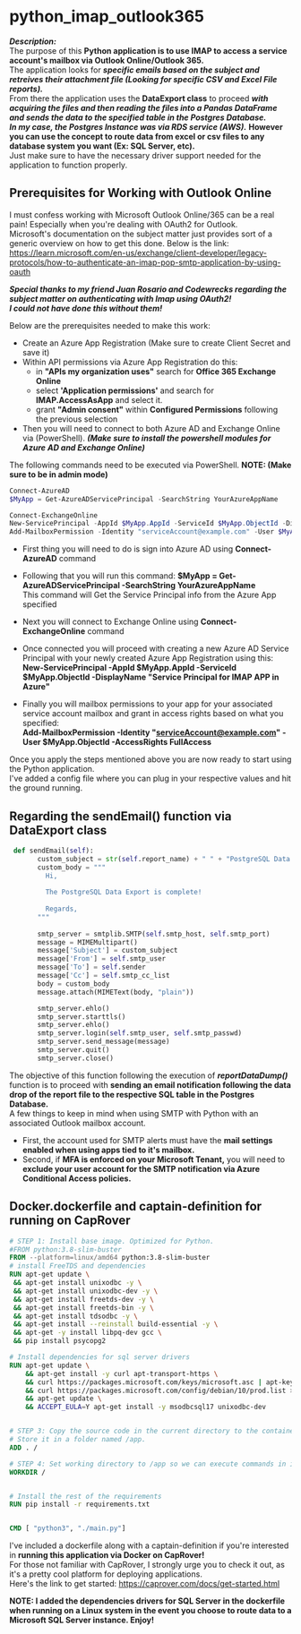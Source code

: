 # python_imap_outlook365
***Description:***  
The purpose of this **Python application is to use IMAP to access a service account's mailbox via Outlook Online/Outlook 365.**  
The application looks for ***specific emails based on the subject and retreives their attachment file (Looking for specific CSV and Excel File reports).***  
From there the application uses the **DataExport class** to proceed ***with acquiring the files and then reading the files into a Pandas DataFrame and sends the data to the specified table in the Postgres Database.***  
***In my case, the Postgres Instance was via RDS service (AWS).*** **However you can use the concept to route data from excel or csv files to any database system you want (Ex: SQL Server, etc).**  
Just make sure to have the necessary driver support needed for the application to function properly. 

## Prerequisites for Working with Outlook Online
I must confess working with Microsoft Outlook Online/365 can be a real pain! Especially when you're dealing with OAuth2 for Outlook.  
Microsoft's documentation on the subject matter just provides sort of a generic overview on how to get this done. Below is the link:  
https://learn.microsoft.com/en-us/exchange/client-developer/legacy-protocols/how-to-authenticate-an-imap-pop-smtp-application-by-using-oauth

***Special thanks to my friend Juan Rosario and Codewrecks regarding the subject matter on authenticating with Imap using OAuth2!   
I could not have done this without them!*** 

Below are the prerequisites needed to make this work:
- Create an Azure App Registration (Make sure to create Client Secret and save it)
- Within API permissions via Azure App Registration do this:  
   - in **"APIs my organization uses"** search for **Office 365 Exchange Online** 
   - select **'Application permissions'** and search for **IMAP.AccessAsApp** and select it.
   - grant **"Admin consent"** within **Configured Permissions** following the previous selection
- Then you will need to connect to both Azure AD and Exchange Online via (PowerShell). ***(Make sure to install the powershell modules for Azure AD and Exchange Online)***

The following commands need to be executed via PowerShell.   **NOTE: (Make sure to be in admin mode)**
```ps1
Connect-AzureAD
$MyApp = Get-AzureADServicePrincipal -SearchString YourAzureAppName

Connect-ExchangeOnline
New-ServicePrincipal -AppId $MyApp.AppId -ServiceId $MyApp.ObjectId -DisplayName "Service Principal for IMAP APP in Azure"
Add-MailboxPermission -Identity "serviceAccount@example.com" -User $MyApp.ObjectId -AccessRights FullAccess 
```
- First thing you will need to do is sign into Azure AD using **Connect-AzureAD** command  
- Following that you will run this command: **$MyApp = Get-AzureADServicePrincipal -SearchString YourAzureAppName**  
  This command will Get the Service Principal info from the Azure App specified
  
- Next you will connect to Exchange Online using **Connect-ExchangeOnline** command
- Once connected you will proceed with creating a new Azure AD Service Principal with your newly created Azure App Registration using this:  
  **New-ServicePrincipal -AppId $MyApp.AppId -ServiceId $MyApp.ObjectId -DisplayName "Service Principal for IMAP APP in Azure"**
  
- Finally you will mailbox permissions to your app for your associated service account mailbox and grant in access rights based on what you specified:  
  **Add-MailboxPermission -Identity "serviceAccount@example.com" -User $MyApp.ObjectId -AccessRights FullAccess**
  
 Once you apply the steps mentioned above you are now ready to start using the Python application.  
 I've added a config file where you can plug in your respective values and hit the ground running. 
 
 ## Regarding the sendEmail() function via DataExport class
 ```python
  def sendEmail(self):
        custom_subject = str(self.report_name) + " " + "PostgreSQL Data Drop Complete!"
        custom_body = """
          Hi,
          
          The PostgreSQL Data Export is complete!
          
          Regards,
        """
        
        smtp_server = smtplib.SMTP(self.smtp_host, self.smtp_port)
        message = MIMEMultipart()
        message['Subject'] = custom_subject
        message['From'] = self.smtp_user
        message['To'] = self.sender
        message['Cc'] = self.smtp_cc_list
        body = custom_body
        message.attach(MIMEText(body, "plain"))

        smtp_server.ehlo()
        smtp_server.starttls()
        smtp_server.ehlo()
        smtp_server.login(self.smtp_user, self.smtp_passwd)
        smtp_server.send_message(message)
        smtp_server.quit()
        smtp_server.close()
 ```
 The objective of this function following the execution of ***reportDataDump()*** function is to proceed with **sending an email notification following the data drop of the report file to the respective SQL table in the Postgres Database.**  
 A few things to keep in mind when using SMTP with Python with an associated Outlook mailbox account. 
 - First, the account used for SMTP alerts must have the **mail settings enabled when using apps tied to it's mailbox.** 
 - Second, if **MFA is enforced on your Microsoft Tenant,** you will need to **exclude your user account for the SMTP notification via Azure Conditional Access policies.** 
 
## Docker.dockerfile and captain-definition for running on CapRover
```dockerfile
# STEP 1: Install base image. Optimized for Python.
#FROM python:3.8-slim-buster
FROM --platform=linux/amd64 python:3.8-slim-buster
# install FreeTDS and dependencies
RUN apt-get update \
 && apt-get install unixodbc -y \
 && apt-get install unixodbc-dev -y \
 && apt-get install freetds-dev -y \
 && apt-get install freetds-bin -y \
 && apt-get install tdsodbc -y \
 && apt-get install --reinstall build-essential -y \
 && apt-get -y install libpq-dev gcc \
 && pip install psycopg2

# Install dependencies for sql server drivers
RUN apt-get update \
    && apt-get install -y curl apt-transport-https \
    && curl https://packages.microsoft.com/keys/microsoft.asc | apt-key add - \
    && curl https://packages.microsoft.com/config/debian/10/prod.list > /etc/apt/sources.list.d/mssql-release.list \
    && apt-get update \
    && ACCEPT_EULA=Y apt-get install -y msodbcsql17 unixodbc-dev 


# STEP 3: Copy the source code in the current directory to the container.
# Store it in a folder named /app.
ADD . /

# STEP 4: Set working directory to /app so we can execute commands in it
WORKDIR /


# Install the rest of the requirements
RUN pip install -r requirements.txt


CMD [ "python3", "./main.py"]
```
I've included a dockerfile along with a captain-definition if you're interested in **running this application via Docker on CapRover!**  
For those not familiar with CapRover, I strongly urge you to check it out, as it's a pretty cool platform for deploying applications.  
Here's the link to get started: https://caprover.com/docs/get-started.html  

**NOTE: I added the dependencies drivers for SQL Server in the dockerfile when running on a Linux system in the event you choose to route data to a Microsoft SQL Server instance. Enjoy!**

